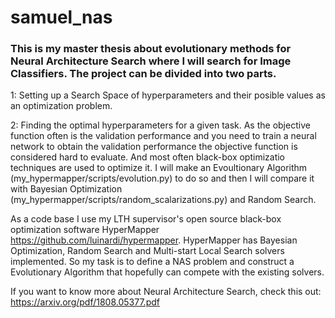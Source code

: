 # samuel_nas

### This is my master thesis about evolutionary methods for Neural Architecture Search where I will search for Image Classifiers. The project can be divided into two parts. 

 1: Setting up a Search Space of hyperparameters and their posible values as an optimization problem.

 2: Finding the optimal hyperparameters for a given task. As the objective function often is the validation performance and you need to train a neural network to obtain the validation performance the objective function is considered hard to evaluate. And most often black-box optimizatio techniques are used to optimize it. I will make an Evoultionary Algorithm (my_hypermapper/scripts/evolution.py) to do so and then I will compare it with Bayesian Optimization (my_hypermapper/scripts/random_scalarizations.py) and Random Search.

As a code base I use my LTH supervisor's open source black-box optimization software HyperMapper https://github.com/luinardi/hypermapper. HyperMapper has Bayesian Optimization, Random Search and Multi-start Local Search solvers implemented. So my task is to define a NAS problem and construct a Evolutionary Algorithm that hopefully can compete with the existing solvers.

If you want to know more about Neural Architecture Search, check this out: https://arxiv.org/pdf/1808.05377.pdf
